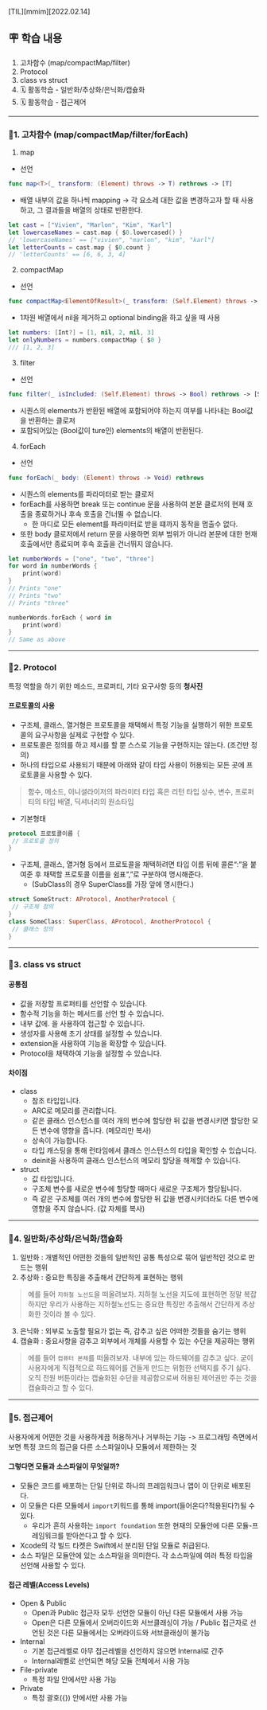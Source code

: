 [TIL][mmim][2022.02.14]

## 🪧 학습 내용
1. 고차함수 (map/compactMap/filter)
2. Protocol
3. class vs struct
4. 🗓 활동학습 - 일반화/추상화/은닉화/캡슗화 
5. 🗓 활동학습 - 접근제어
---
### 📌1. 고차함수 (map/compactMap/filter/forEach)
1. map
- 선언
```swift 
func map<T>(_ transform: (Element) throws -> T) rethrows -> [T]
```
- 배열 내부의 값을 하나씩 mapping -> 각 요소레 대한 값을 변경하고자 할 때 사용하고, 그 결과들을 배열의 상태로 반환한다.
```swift
let cast = ["Vivien", "Marlon", "Kim", "Karl"]
let lowercaseNames = cast.map { $0.lowercased() }
// 'lowercaseNames' == ["vivien", "marlon", "kim", "karl"]
let letterCounts = cast.map { $0.count }
// 'letterCounts' == [6, 6, 3, 4]
```
2. compactMap
- 선언
```swift
func compactMap<ElementOfResult>(_ transform: (Self.Element) throws -> ElementOfResult?) rethrows -> [ElementOfResult]
```
- 1차원 배열에서 nil을 제거하고 optional binding을 하고 싶을 때 사용
```swift
let numbers: [Int?] = [1, nil, 2, nil, 3]
let onlyNumbers = numbers.compactMap { $0 }
/// [1, 2, 3]
``` 
3. filter
- 선언
```swift 
func filter(_ isIncluded: (Self.Element) throws -> Bool) rethrows -> [Self.Element]
```
- 시퀀스의 elements가 반환된 배열에 포함되어야 하는지 여부를 나타내는 Bool값을 반환하는 클로저
- 포함되어있는 (Bool값이 ture인) elements의 배열이 반환된다.
4. forEach
- 선언
```swift
func forEach(_ body: (Element) throws -> Void) rethrows
```
- 시퀀스의 elements를 파라미터로 받는 클로저
- forEach를 사용하면 break 또는 continue 문을 사용하여 본문 클로저의 현재 호출을 종료하거나 후속 호출을 건너뛸 수 없습니다.
   - 한 마디로 모든 element를 파라미터로 받을 떄까지 동작을 멈출수 없다. 
- 또한 body 클로저에서 return 문을 사용하면 외부 범위가 아니라 본문에 대한 현재 호출에서만 종료되며 후속 호출을 건너뛰지 않습니다.
```swift
let numberWords = ["one", "two", "three"]
for word in numberWords {
    print(word)
}
// Prints "one"
// Prints "two"
// Prints "three"

numberWords.forEach { word in
    print(word)
}
// Same as above
```
---
### 📌2. Protocol
특정 역할을 하기 위한 메소드, 프로퍼티, 기타 요구사항 등의 **청사진**
#### 프로토콜의 사용
- 구조체, 클래스, 열거형은 프로토콜을 채택해서 특정 기능을 실행하기 위한 프로토콜의 요구사항을 실제로 구현할 수 있다.
- 프로토콜은 정의를 하고 제시를 할 뿐 스스로 기능을 구현하지는 않는다. (조건만 정의)
- 하나의 타입으로 사용되기 때문에 아래와 같이 타입 사용이 허용되는 모든 곳에 프로토콜을 사용할 수 있다.
> 함수, 메소드, 이니셜라이저의 파라미터 타입 혹은 리턴 타입
> 상수, 변수, 프로퍼티의 타입
> 배열, 딕셔너리의 원소타입
- 기본형태
```swift
protocol 프로토콜이름 {
 // 프로토콜 정의
}
```
- 구조체, 클래스, 열거형 등에서 프로토콜을 채택하려면 타입 이름 뒤에 콜론“:”을 붙여준 후 채택할 프로토콜 이름을 쉼표“,”로 구분하여 명시해준다. 
   - (SubClass의 경우 SuperClass를 가장 앞에 명시한다.)
```swift
struct SomeStruct: AProtocol, AnotherProtocol {
 // 구조체 정의
}
class SomeClass: SuperClass, AProtocol, AnotherProtocol {
 // 클래스 정의
}
```
---
### 📌3. class vs struct
#### 공통점
- 값을 저장할 프로퍼티를 선언할 수 있습니다.
- 함수적 기능을 하는 메서드를 선언 할 수 있습니다.
- 내부 값에. 을 사용하여 접근할 수 있습니다.
- 생성자를 사용해 초기 상태를 설정할 수 있습니다.
- extension을 사용하여 기능을 확장할 수 있습니다.
- Protocol을 채택하여 기능을 설정할 수 있습니다.
#### 차이점
- class
   - 참조 타입입니다.
   - ARC로 메모리를 관리합니다.
   - 같은 클래스 인스턴스를 여러 개의 변수에 할당한 뒤 값을 변경시키면 할당한 모든 변수에 영향을 줍니다. (메모리만 복사)
   - 상속이 가능합니다.
   - 타입 캐스팅을 통해 런타임에서 클래스 인스턴스의 타입을 확인할 수 있습니다.
   - deinit을 사용하여 클래스 인스턴스의 메모리 할당을 해제할 수 있습니다.
- struct
   - 값 타입입니다.
   - 구조체 변수를 새로운 변수에 할당할 때마다 새로운 구조체가 할당됩니다.
   - 즉 같은 구조체를 여러 개의 변수에 할당한 뒤 값을 변경시키더라도 다른 변수에 영향을 주지 않습니다. (값 자체를 복사)
---
### 📌4. 일반화/추상화/은닉화/캡슗화
1. 일반화 : 개별적인 어떤한 것들의 일반적인 공통 특성으로 묶어 일반적인 것으로 만드는 행위
2. 추상화 : 중요한 특징을 추출해서 간단하게 표현하는 행위
> 예를 들어 ```지하철 노선도```을 떠올려보자. 지하철 노선을 지도에 표현하면 정말 복잡하지만 우리가 사용하는 지하철노선도는 중요한 특징만 추출해서 간단하게 추상화한 것이라 볼 수 있다.
3. 은닉화 : 외부로 노출할 필요가 없는 즉, 감추고 싶은 어떠한 것들을 숨기는 행위
4. 캡슐화 : 중요사항을 감추고 외부에서 개체를 사용할 수 있는 수단을 제공하는 행위
> 에를 들어 ```컴퓨터 본체```를 떠올려보자. 내부에 있는 하드웨어를 감추고 싶다. 굳이 사용자에게 직접적으로 하드웨어를 건들게 만드는 위험한 선택지를 주기 싫다. 오직 전원 버튼이라는 캡슐화된 수단을 제공함으로써 허용된 제어권만 주는 것을 캡슐화라고 할 수 있다. 
---
### 📌5. 접근제어
사용자에게 어떤한 것을 사용하게끔 허용하거나 거부하는 기능 -> 프로그래밍 측면에서 보면 특정 코드의 접근을 다른 소스파일이나 모듈에서 제한하는 것
#### 그렇다면 모듈과 소스파일이 무엇일까?
- 모듈은 코드를 배포하는 단일 단위로 하나의 프레임워크나 앱이 이 단위로 배포된다.
- 이 모듈은 다른 모듈에서 ```import```키워드를 통해 import(들어온다?적용된다?)될 수 있다. 
   - 우리가 흔히 사용하는 ```import foundation``` 또한 현재의 모듈안에 다른 모듈-프레임워크를 받아쓴다고 할 수 있다.
- Xcode의 각 빌드 타켓은 Swift에서 분리된 단일 모듈로 취급된다.
- 소스 파일은 모듈안에 있는 소스파일을 의미한다. 각 소스파일에 여러 특정 타입을 선언해 사용할 수 있다.
#### 접근 레벨(Access Levels)
- Open & Public 
   - Open과 Public 접근자 모두 선언한 모듈이 아닌 다른 모듈에서 사용 가능
   - Open은 다른 모듈에서 오버라이드와 서브클래싱이 가능 / Public 접근자로 선언된 것은 다른 모듈에서는 오버라이드와 서브클래싱이 불가능
- Internal
   - 기본 접근레벨로 아무 접근레벨을 선언하지 않으면 Internal로 간주
   - Internal레벨로 선언되면 해당 모듈 전체에서 사용 가능
- File-private
   - 특정 파일 안에서만 사용 가능
- Private
   - 특정 괄호({}) 안에서만 사용 가능


